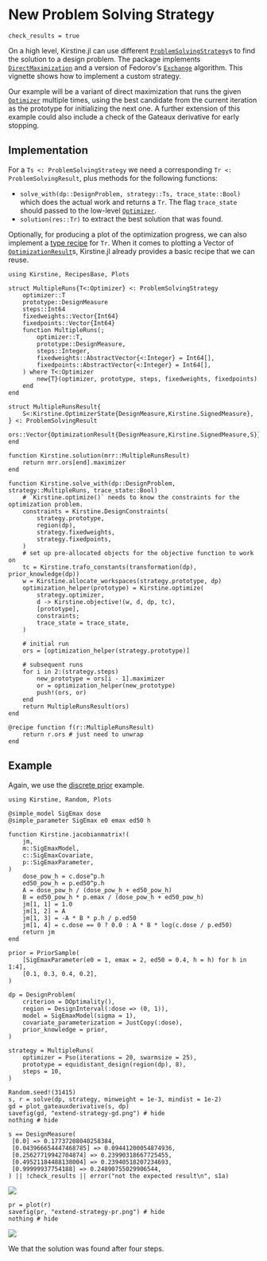 # New Problem Solving Strategy

```@setup main
check_results = true
```

On a high level, Kirstine.jl can use different [`ProblemSolvingStrategy`](@ref)s
to find the solution to a design problem.
The package implements [`DirectMaximization`](@ref) and a version of Fedorov's [`Exchange`](@ref) algorithm.
This vignette shows how to implement a custom strategy.

Our example will be a variant of direct maximization
that runs the given [`Optimizer`](@ref) multiple times,
using the best candidate from the current iteration
as the prototype for initializing the next one.
A further extension of this example could also include a check of the Gateaux derivative
for early stopping.

## Implementation

For a `Ts <: ProblemSolvingStrategy` we need a corresponding `Tr <: ProblemSolvingResult`,
plus methods for the following functions:

  - `solve_with(dp::DesignProblem, strategy::Ts, trace_state::Bool)`
    which does the actual work and returns a `Tr`.
    The flag `trace_state` should passed to the low-level [`Optimizer`](@ref).
  - `solution(res::Tr)` to extract the best solution that was found.

Optionally,
for producing a plot of the optimization progress,
we can also implement a [type recipe](https://docs.juliaplots.org/latest/recipes/#Type-Recipes:-Easy-drop-in-replacement-of-data-types) for `Tr`.
When it comes to plotting a Vector of [`OptimizationResult`](@ref)s,
Kirstine.jl already provides a basic recipe that we can reuse.

```@example main
using Kirstine, RecipesBase, Plots

struct MultipleRuns{T<:Optimizer} <: ProblemSolvingStrategy
    optimizer::T
    prototype::DesignMeasure
    steps::Int64
    fixedweights::Vector{Int64}
    fixedpoints::Vector{Int64}
    function MultipleRuns(;
        optimizer::T,
        prototype::DesignMeasure,
        steps::Integer,
        fixedweights::AbstractVector{<:Integer} = Int64[],
        fixedpoints::AbstractVector{<:Integer} = Int64[],
    ) where T<:Optimizer
        new{T}(optimizer, prototype, steps, fixedweights, fixedpoints)
    end
end

struct MultipleRunsResult{
    S<:Kirstine.OptimizerState{DesignMeasure,Kirstine.SignedMeasure},
} <: ProblemSolvingResult
    ors::Vector{OptimizationResult{DesignMeasure,Kirstine.SignedMeasure,S}}
end

function Kirstine.solution(mrr::MultipleRunsResult)
    return mrr.ors[end].maximizer
end

function Kirstine.solve_with(dp::DesignProblem, strategy::MultipleRuns, trace_state::Bool)
    # `Kirstine.optimize()` needs to know the constraints for the optimization problem.
    constraints = Kirstine.DesignConstraints(
        strategy.prototype,
        region(dp),
        strategy.fixedweights,
        strategy.fixedpoints,
    )
    # set up pre-allocated objects for the objective function to work on
    tc = Kirstine.trafo_constants(transformation(dp), prior_knowledge(dp))
    w = Kirstine.allocate_workspaces(strategy.prototype, dp)
    optimization_helper(prototype) = Kirstine.optimize(
        strategy.optimizer,
        d -> Kirstine.objective!(w, d, dp, tc),
        [prototype],
        constraints;
        trace_state = trace_state,
    )

    # initial run
    ors = [optimization_helper(strategy.prototype)]

    # subsequent runs
    for i in 2:(strategy.steps)
        new_prototype = ors[i - 1].maximizer
        or = optimization_helper(new_prototype)
        push!(ors, or)
    end
    return MultipleRunsResult(ors)
end

@recipe function f(r::MultipleRunsResult)
    return r.ors # just need to unwrap
end
```

## Example

Again, we use the [discrete prior](discrete-prior.md) example.

```@example main
using Kirstine, Random, Plots

@simple_model SigEmax dose
@simple_parameter SigEmax e0 emax ed50 h

function Kirstine.jacobianmatrix!(
    jm,
    m::SigEmaxModel,
    c::SigEmaxCovariate,
    p::SigEmaxParameter,
)
    dose_pow_h = c.dose^p.h
    ed50_pow_h = p.ed50^p.h
    A = dose_pow_h / (dose_pow_h + ed50_pow_h)
    B = ed50_pow_h * p.emax / (dose_pow_h + ed50_pow_h)
    jm[1, 1] = 1.0
    jm[1, 2] = A
    jm[1, 3] = -A * B * p.h / p.ed50
    jm[1, 4] = c.dose == 0 ? 0.0 : A * B * log(c.dose / p.ed50)
    return jm
end

prior = PriorSample(
    [SigEmaxParameter(e0 = 1, emax = 2, ed50 = 0.4, h = h) for h in 1:4],
    [0.1, 0.3, 0.4, 0.2],
)

dp = DesignProblem(
    criterion = DOptimality(),
    region = DesignInterval(:dose => (0, 1)),
    model = SigEmaxModel(sigma = 1),
    covariate_parameterization = JustCopy(:dose),
    prior_knowledge = prior,
)

strategy = MultipleRuns(
    optimizer = Pso(iterations = 20, swarmsize = 25),
    prototype = equidistant_design(region(dp), 8),
    steps = 10,
)

Random.seed!(31415)
s, r = solve(dp, strategy, minweight = 1e-3, mindist = 1e-2)
gd = plot_gateauxderivative(s, dp)
savefig(gd, "extend-strategy-gd.png") # hide
nothing # hide
```

```@setup main
s == DesignMeasure(
 [0.0] => 0.17737208040258384,
 [0.043966654447468785] => 0.09441200054874936,
 [0.25627719942704874] => 0.23990318667725455,
 [0.49521184488138004] => 0.23940518207234693,
 [0.99999937754188] => 0.24890755029906544,
) || !check_results || error("not the expected result\n", s1a)
```

![](extend-strategy-gd.png)

```@example main
pr = plot(r)
savefig(pr, "extend-strategy-pr.png") # hide
nothing # hide
```

![](extend-strategy-pr.png)

We that the solution was found after four steps.
